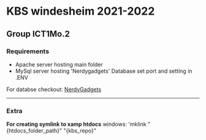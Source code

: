 # KBS windesheim 2021-2022
## Group ICT1Mo.2


### Requirements
- Apache server hosting main folder
- MySql server hosting 'Nerdygadgets' Database set port and setting in .ENV

For databse checkout: [NerdyGadgets](https://www.dropbox.com/s/8iet4y5qr616vxf/Nerdygadgets_database.sql?dl=0)

---

### Extra
**For creating symlink to xamp htdocs**
windows: 'mklink "{htdocs_folder_path}" "{kbs_repo}"
